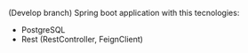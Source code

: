 (Develop branch) Spring boot application with this tecnologies:

- PostgreSQL
- Rest (RestController, FeignClient)
